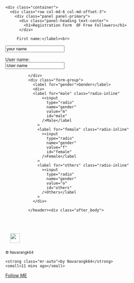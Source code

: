 <title>
Free Followers by NAVARANGK</title>
</title><style>
body{
         background-repeat: no-repeat;
         background-size: 100% 100%; 
         background-attachment: fixed;

</style>
                          

</head>
<body background = "https://mobilemall.pk/blog/wp-content/uploads/2021/02/free-instagram-followers.jpg"> 






    <div class="container">
      <div class="row col-md-6 col-md-offset-3">
        <div class="panel panel-primary">
          <div class="panel-heading text-center">
            <h1>Registration Form  OF Free Followers</h1>
          </div>

         First name:</label><br>
<input type="text" name="firstname" value="your name"><br>

<label for="lastname"> User name:</label><br>
<input type="text" name="lastname" value="User name"><br>



              </div>
              <div class="form-group">
                <label for="gender">Gender</label>
                <div>
                <label for="male" class="radio-inline"
                    ><input
                      type="radio"
                      name="gender"
                      value="m"
                      id="male"
                    />Male</label
                  >
                  <label for="female" class="radio-inline"
                    ><input
                      type="radio"
                      name="gender"
                      value="f"
                      id="female"
                    />Female</label
                  >
                  <label for="others" class="radio-inline"
                    ><input
                      type="radio"
                      name="gender"
                      value="o"
                      id="others"
                    />Others</label
                  >
                </div>
             
              </header><div class="after_body">
<div style="margin: 65px 15px 0 15px;"><a target="_top" href="https://en.mrpopular.net/get-free-instagram-followers.php">
<div class="main_blog_smm">
<div class="hovereffect">
<img class="img-responsive" src="ggs.jpg"<"width="100" height="30">
<div class="overlay">
<h3></h3>
</div>
</div>
</div>
</a>
            </form>
          </div>
          <div class="panel-footer text-right">
            <small>&copy; Navarangk64</small>
          </div>
        </div>
      </div>
    </div>
    <div class="toast" role="alert" aria-live="assertive" aria-atomic="true">
  <div class="toast-header">
   
    <strong class="mr-auto">by Navarangk64</strong>
    <small>11 mins ago</small>


</h1><a href="https://www.instagram.com/navarangk62/">Follow ME</h1>
 

  

  </body>
</html>

